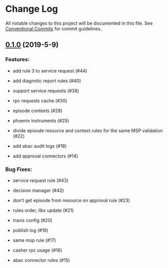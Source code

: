 # Change Log

All notable changes to this project will be documented in this file.
See [Conventional Commits](Https://conventionalcommits.org) for commit guidelines.

<!-- changelog -->

## [0.1.0](https://github.com/edenlabllc/ehealth.abac.api/compare/0.1.0...0.1.0) (2019-5-9)




### Features:

* add rule 3 to service request (#44)

* add diagnotic report rules (#40)

* support service requests (#38)

* rpc requests cache (#30)

* episode contexts (#28)

* phoenix instruments (#25)

* divide episode resource and context rules for the same MSP validation (#22)

* add abac audit logs (#18)

* add approval connectors (#14)

### Bug Fixes:

* service request rule (#43)

* decision manager (#42)

* don't get episode from resource on approval rule (#23)

* rules order, libs update (#21)

* travis config (#20)

* publish log (#19)

* same msp rule (#17)

* casher rpc usage (#16)

* abac connector rules (#15)
